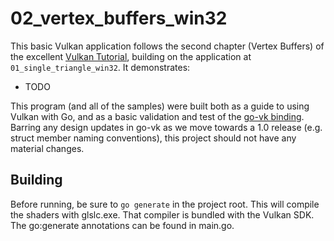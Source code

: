 # 02_vertex_buffers_win32

This basic Vulkan application follows the second chapter (Vertex Buffers) of the excellent [Vulkan
Tutorial](https://vulkan-tutorial.com), building on the application at `01_single_triangle_win32`. It demonstrates:

* TODO

This program (and all of the samples) were built both as a guide to using Vulkan with Go, and as a basic validation and test of the [go-vk
binding](https://github.com/bbredesen/go-vk). Barring any design updates in go-vk as we move towards a 1.0 release
(e.g. struct member naming conventions), this project should not have any material changes.

## Building

Before running, be sure to `go generate` in the project root. This will compile the shaders with glslc.exe. That
compiler is bundled with the Vulkan SDK. The go:generate annotations can be found in main.go.
